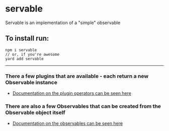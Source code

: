 # servable

Servable is an implementation of a "simple" observable

## To install run:

```
npm i servable
// or, if you're awesome
yard add servable
```

---------

### There a few plugins that are available - each return a new Observable instance

- [Documentation on the plugin operators can be seen here](./src/operators/DOCUMENTATION.md)

### There are also a few Observables that can be created from the Observable object itself

- [Documentation on the observables can be seen here](./src/observables/DOCUMENTATION.md)
